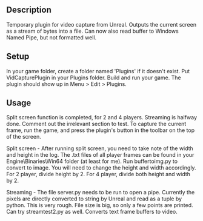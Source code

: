 ## Description

Temporary plugin for video capture from Unreal. Outputs the current screen as a stream of bytes into a file. Can now also read buffer to Windows Named Pipe, but not formatted well.

## Setup

In your game folder, create a folder named 'Plugins' if it doesn't exist. Put VidCapturePlugin in your Plugins folder. Build and run your game. The plugin should show up in Menu > Edit > Plugins.

## Usage
Split screen function is completed, for 2 and 4 players. Streaming is halfway done. Comment out the irrelevant section to test.
To capture the current frame, run the game, and press the plugin's button in the toolbar on the top of the screen.

Split screen - After running split screen, you need to take note of the width and height in the log. The .txt files of all player frames can be found in your Engine\Binaries\Win64 folder (at least for me). Run buffertoimg.py to convert to image. You will need to change the height and width accordingly. For 2 player, divide height by 2. For 4 player, divide both height and width by 2.

Streaming - The file server.py needs to be run to open a pipe.  Currently the pixels are directly converted to string by Unreal and read as a tuple by python. This is very rough. File size is big, so only a few points are printed. Can try streamtest2.py as well. Converts text frame buffers to video.